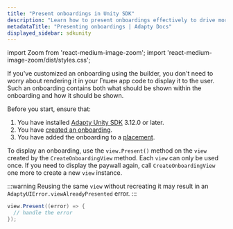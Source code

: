 ```yaml
---
title: "Present onboardings in Unity SDK"
description: "Learn how to present onboardings effectively to drive more conversions."
metadataTitle: "Presenting onboardings | Adapty Docs"
displayed_sidebar: sdkunity
---
```


import Zoom from 'react-medium-image-zoom';
import 'react-medium-image-zoom/dist/styles.css';

If you've customized an onboarding using the builder, you don't need to worry about rendering it in your Гтшен app code to display it to the user. Such an onboarding contains both what should be shown within the onboarding and how it should be shown.

Before you start, ensure that:

1. You have installed [Adapty Unity SDK](sdk-installation-unity.md) 3.12.0 or later.
2. You have [created an onboarding](create-onboarding.md).
3. You have added the onboarding to a [placement](placements.md).

To display an onboarding, use the `view.Present()` method on the `view` created by the `CreateOnboardingView` method. Each `view` can only be used once. If you need to display the paywall again, call `CreateOnboardingView` one more to create a new `view` instance.

:::warning
Reusing the same `view` without recreating it may result in an `AdaptyUIError.viewAlreadyPresented` error.
:::

```csharp showLineNumbers title="Unity"
view.Present((error) => {
  // handle the error
});
```